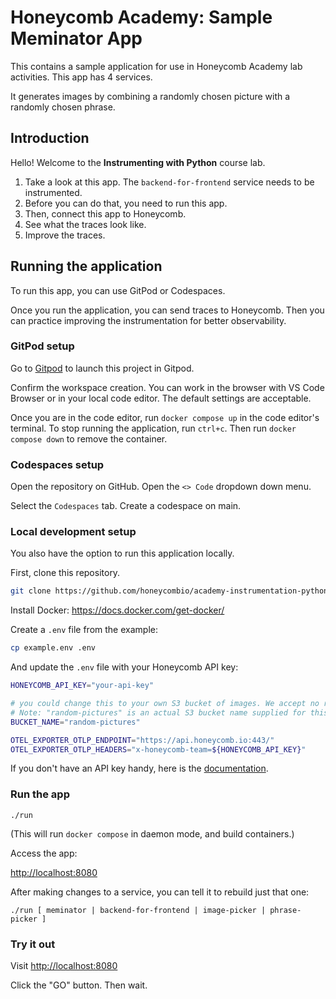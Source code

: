 
# Honeycomb Academy: Sample Meminator App

This contains a sample application for use in Honeycomb Academy lab activities. This app has 4 services.

It generates images by combining a randomly chosen picture with a randomly chosen phrase.

## Introduction

Hello! Welcome to the **Instrumenting with Python** course lab.

1. Take a look at this app. The `backend-for-frontend` service needs to be instrumented.
2. Before you can do that, you need to run this app.
3. Then, connect this app to Honeycomb.
4. See what the traces look like.
5. Improve the traces.


## Running the application

To run this app, you can use GitPod or Codespaces.

Once you run the application, you can send traces to Honeycomb. Then you can practice improving the instrumentation for better observability.


### GitPod setup

Go to [Gitpod](https://gitpod.io/#https://github.com/honeycombio/academy-instrumentation-python) to launch this project in Gitpod.

Confirm the workspace creation. You can work in the browser with VS Code Browser or in your local code editor. The default settings are acceptable. 

Once you are in the code editor, run `docker compose up` in the code editor's terminal. To stop running the application, run `ctrl+c`. Then run `docker compose down` to remove the container.


### Codespaces setup

Open the repository on GitHub. Open the `<> Code` dropdown down menu.

Select the `Codespaces` tab. Create a codespace on main.


### Local development setup

You also have the option to run this application locally.

First, clone this repository.

```bash
git clone https://github.com/honeycombio/academy-instrumentation-python.git
```

Install Docker: https://docs.docker.com/get-docker/

Create a `.env` file from the example:
```bash
cp example.env .env
```

And update the `.env` file with your Honeycomb API key:
```bash
HONEYCOMB_API_KEY="your-api-key"

# you could change this to your own S3 bucket of images. We accept no responsibility for the outcome.
# Note: "random-pictures" is an actual S3 bucket name supplied for this course, filled with SFW meme images
BUCKET_NAME="random-pictures"

OTEL_EXPORTER_OTLP_ENDPOINT="https://api.honeycomb.io:443/"
OTEL_EXPORTER_OTLP_HEADERS="x-honeycomb-team=${HONEYCOMB_API_KEY}"
```

If you don't have an API key handy, here is the [documentation](https://docs.honeycomb.io/get-started/configure/environments/manage-api-keys/#create-api-key).


### Run the app

`./run`

(This will run `docker compose` in daemon mode, and build containers.)

Access the app:

[http://localhost:8080]()

After making changes to a service, you can tell it to rebuild just that one:

`./run [ meminator | backend-for-frontend | image-picker | phrase-picker ]`

### Try it out

Visit [http://localhost:8080]()

Click the "GO" button. Then wait.
